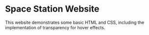 <h1>Space Station Website</h1>

<p>This website demonstrates some basic HTML and CSS, including the implementation of transparency for hover effects.</p>
